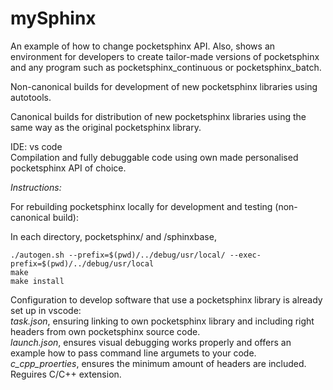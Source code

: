 # mySphinx  
An example of how to change pocketsphinx API. Also, shows an environment for developers to create tailor-made versions of pocketsphinx and any program such as pocketsphinx_continuous or pocketsphinx_batch. 

Non-canonical builds for development of new pocketsphinx libraries using autotools.

Canonical builds for distribution of new pocketsphinx libraries using the same way as the original pocketsphinx library.  

IDE: vs code  
Compilation and fully debuggable code using own made personalised pocketsphinx API of choice.  


*Instructions:*

For rebuilding pocketsphinx locally for development and testing (non-canonical build):

In each directory, pocketsphinx/ and /sphinxbase,

```
./autogen.sh --prefix=$(pwd)/../debug/usr/local/ --exec-prefix=$(pwd)/../debug/usr/local
make
make install
```

Configuration to develop software that use a pocketsphinx library is already set up in vscode:  
*task.json*, ensuring linking to own pocketsphinx library and including right headers from own pocketsphinx source code.  
*launch.json*, ensures visual debugging works properly and offers an example how to pass command line argumets to your code.  
*c_cpp_proerties*, ensures the minimum amount of headers are included.  
Reguires C/C++ extension.
